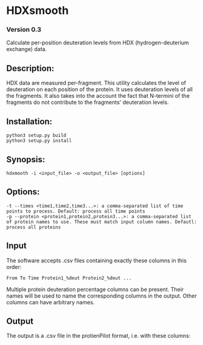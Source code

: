 # HDXsmooth
### Version 0.3
Calculate per-position deuteration levels from HDX (hydrogen-deuterium exchange) data.


## Description:
HDX data are measured per-fragment. This utility calculates the level of deuteration on each position of the protein. It uses deuteration levels of all the fragments. It also takes into the account the fact that N-termini of the fragments do not contribute to the fragments' deuteration levels.

## Installation:
    python3 setup.py build
    python3 setup.py install

## Synopsis:
    hdxmooth -i <input_file> -o <output_file> [options]

## Options:
    -t --times <time1,time2,time3...>: a comma-separated list of time points to process. Default: process all time points
    -p --protein <protein1,protein2,protein3...>: a comma-separated list of protein names to use. These must match input column names. Defautl: process all proteins

## Input
The software accepts .csv files containing exactly these columns in this order:

    From To Time Protein1_%deut Protein2_%deut ...
Multiple protein deuteration percentage columns can be present. Their names will be used to name the corresponding columns in the output. Other columns can have arbitrary names.

## Output
The output is a .csv file in the protienPilot format, i.e. with these columns:
